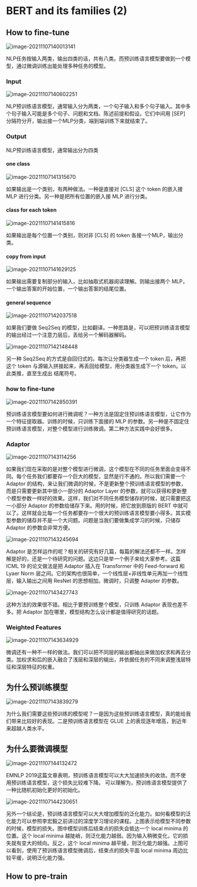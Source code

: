 

# BERT and its families (2)

## How to fine-tune

![image-20211107140013141](4_BERT_families_2.assets/image-20211107140013141.png)

NLP任务按输入两类，输出四类的话，共有八类。而预训练语言模型要做到一个模型，通过微调训练出能处理多种任务的模型。

### Input

![image-20211107140602251](4_BERT_families_2.assets/image-20211107140602251.png)

NLP预训练语言模型，通常输入分为两类，一个句子输入和多个句子输入。其中多个句子输入可能是多个句子、问题和文档、陈述前提和假设。它们中间用 [SEP] 分隔符分开，输出接一个MLP分类，端到端训练下来就结束了。

### Output

NLP预训练语言模型，通常输出分为四类

#### one class

![image-20211107141315670](4_BERT_families_2.assets/image-20211107141315670.png)

如果输出是一个类别，有两种做法。一种是直接对 [CLS] 这个 token 的嵌入接 MLP 进行分类。另一种是把所有位置的嵌入接 MLP 进行分类。

#### class for each token

![image-20211107141415816](4_BERT_families_2.assets/image-20211107141415816.png)

如果输出是每个位置一个类别，则对非 [CLS] 的 token 各接一个MLP，输出分类。

#### copy from input

![image-20211107141629125](4_BERT_families_2.assets/image-20211107141629125.png)

如果输出需要复制部分的输入，比如抽取式机器阅读理解。则输出接两个 MLP，一个输出答案的开始位置，一个输出答案的结尾位置。

#### general sequence

![image-20211107142037518](4_BERT_families_2.assets/image-20211107142037518.png)

如果我们要做 Seq2Seq 的模型，比如翻译。一种思路是，可以把预训练语言模型的输出经过一个注意力层后，丢给另一个解码器解码。

![image-20211107142148448](4_BERT_families_2.assets/image-20211107142148448.png)

另一种 Seq2Seq 的方式是自回归式的。每次让分类器生成一个 token 后，再把这个 token 与源输入拼接起来，再丢回给模型，用分类器生成下一个 token。以此类推，直至生成出 <EOS> 结尾符号。

### how to fine-tune

![image-20211107142850391](4_BERT_families_2.assets/image-20211107142850391.png)

预训练语言模型要如何进行微调呢？一种方法是固定住预训练语言模型，让它作为一个特征提取器。训练的时候，只训练下面接的 MLP 的参数。另一种是不固定住预训练语言模型，对整个模型进行训练微调。第二种方法实践中会好很多。

### Adaptor

![image-20211107143114256](4_BERT_families_2.assets/image-20211107143114256.png)

如果我们现在采取的是对整个模型进行微调，这个模型在不同的任务里面会变得不同。每个任务我们都要存一个巨大的模型，显然是行不通的。所以我们需要一个 Adaptor 的结构，来让我们微调的时候，不是更新整个预训练语言模型的参数，而是只需要更新其中很小一部分的 Adaptor Layer 的参数，就可以获得和更新整个模型参数一样好的效果。这样，我们对不同任务模型储存的时候，就只需要把这一小部分 Adaptor 的参数给储存下来。用的时候，把它放到原版的 BERT 中就可以了。这样就会比每一个任务都要存一个很大的预训练语言模型要小得多。其实模型参数的储存并不是一个大问题。问题是当我们要做集成学习的时候，只储存 Adaptor 的参数会非常方便。

![image-20211107143245694](4_BERT_families_2.assets/image-20211107143245694.png)

Adaptor 是怎样运作的呢？相关的研究有好几篇，每篇的解法还都不一样。怎样解是好的，还是一个待研究的问题。这边只是举一个例子来给大家参考。这篇 ICML 19 的论文做法是把 Adaptor 插入在 Transformer 中的 Feed-forward 和 Lyaer Norm 层之间。它的架构也很简单，一个线性层+非线性单元再加一个线性层，输入输出之间用 ResNet 的思想相加。微调时，只调整 Adapter 的参数。

![image-20211107143427743](4_BERT_families_2.assets/image-20211107143427743.png)

这种方法的效果很不错。相比于要预训练整个模型，只训练 Adaptor 表现也差不多。把 Adaptor 加在哪里，模型结构怎么设计都是值得研究的话题。

### Weighted Features

![image-20211107143634929](4_BERT_families_2.assets/image-20211107143634929.png)

微调还有一种不一样的做法。我们可以把不同层的输出都抽出来做加权求和再去分类。加权求和后的嵌入融合了浅层和深层的输出，并依据任务的不同来调整浅层特征和深层特征的权重。

## 为什么预训练模型

![image-20211107143839279](4_BERT_families_2.assets/image-20211107143839279.png)

为什么我们需要这些预训练的模型呢？一是因为这些预训练语言模型，真的能给我们带来比较好的表现。二是预训练语言模型在 GLUE 上的表现逐年增高，到近年来超越人类水平。

## 为什么要微调模型

![image-20211107144132472](4_BERT_families_2.assets/image-20211107144132472.png)

EMNLP 2019这篇文章表明，预训练语言模型可以大大加速损失的收敛。而不使用预训练语言模型，这个损失比较难下降。 可以理解为，预训练语言模型提供了一种比随机初始化更好的初始化。

![image-20211107144230651](4_BERT_families_2.assets/image-20211107144230651.png)

另外一个结论是，预训练语言模型可以大大增加模型的泛化能力。如何看模型的泛化能力可以参照李宏毅之前讲过的深度学习理论的课程。上图表示给模型不同参数的时候，模型的损失。图中模型训练后结束点的损失会抵达一个 local minima 的位置。这个 local minima 越陡峭，则泛化能力越弱。因为输入稍微变化，它的损失就有变大的倾向。反之，这个 local minima 越平缓，则泛化能力越强。上图可以看到，使用了预训练语言模型微调后，结束点的损失平面 local minima 周边比较平缓，说明泛化能力强。

## How to pre-train

